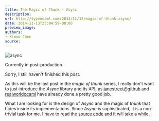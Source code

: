 ```yaml
---
title: The Magic of Thunk - Async
description:
url: http://typeocaml.com/2014/11/13/magic-of-thunk-async/
date: 2014-11-13T23:04:59-00:00
preview_image:
authors:
- Xinuo Chen
source:
---
```


<p><img src="http://typeocaml.com/content/images/2014/11/async2.jpg#hero" alt="async"></p>

<p>Currently in post-production.</p>

<p>Sorry, I still haven't finished this post. </p>

<p>As this will be the last post in the <em>magic of thunk</em> series, I really don't want to just introduce the <em>Async</em> library and its API, as <a href="https://github.com/janestreet?query=async">janestreet@github</a> and <a href="https://realworldocaml.org/v1/en/html/concurrent-programming-with-async.html">realworldocaml</a> have already done a pretty good job. </p>

<p>What I am looking for is the design of <em>Async</em> and the magic of <em>thunk</em> that hides inside its implementations. Since <em>Async</em> is sophisticated, it is a non-trivial task for me. I have to read the <a href="https://github.com/janestreet/async_kernel/tree/master/lib">source code</a> and it will take a while. </p>
